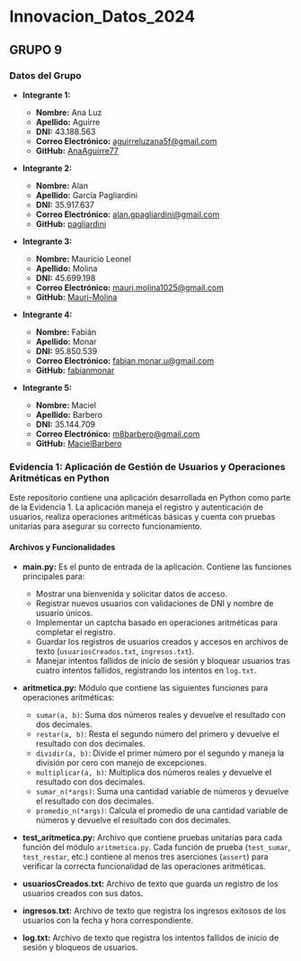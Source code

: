 
# Innovacion_Datos_2024
## GRUPO 9

### Datos del Grupo

- **Integrante 1:**
  - **Nombre:** Ana Luz 
  - **Apellido:** Aguirre
  - **DNI:** 43.188.563
  - **Correo Electrónico:** [aguirreluzana5f@gmail.com](mailto:aguirreluzana5f@gmail.com)
  - **GitHub:** [AnaAguirre77](https://github.com/AnaAguirre77)

- **Integrante 2:**
  - **Nombre:** Alan 
  - **Apellido:** García Pagliardini
  - **DNI:** 35.917.637
  - **Correo Electrónico:** [alan.gpagliardini@gmail.com](mailto:alan.gpagliardini@gmail.com)
  - **GitHub:** [pagliardini](https://github.com/pagliardini)

- **Integrante 3:**
  - **Nombre:** Mauricio Leonel
  - **Apellido:** Molina
  - **DNI:** 45.699.198
  - **Correo Electrónico:** [mauri.molina1025@gmail.com](mailto:mauri.molina1025@gmail.com)
  - **GitHub:** [Mauri-Molina](https://github.com/Mauri-Molina)

- **Integrante 4:**
  - **Nombre:** Fabián 
  - **Apellido:** Monar
  - **DNI:** 95.850.539
  - **Correo Electrónico:** [fabian.monar.u@gmail.com](mailto:fabian.monar.u@gmail.com)
  - **GitHub:** [fabianmonar](https://github.com/fabianmonar)

- **Integrante 5:**
  - **Nombre:** Maciel 
  - **Apellido:** Barbero
  - **DNI:** 35.144.709
  - **Correo Electrónico:** [m8barbero@gmail.com](mailto:m8barbero@gmail.com)
  - **GitHub:** [MacielBarbero](https://github.com/BarberoMaciel)

### Evidencia 1: Aplicación de Gestión de Usuarios y Operaciones Aritméticas en Python

Este repositorio contiene una aplicación desarrollada en Python como parte de la Evidencia 1. La aplicación maneja el registro y autenticación de usuarios, realiza operaciones aritméticas básicas y cuenta con pruebas unitarias para asegurar su correcto funcionamiento.

#### Archivos y Funcionalidades

- **main.py:** Es el punto de entrada de la aplicación. Contiene las funciones principales para:
  - Mostrar una bienvenida y solicitar datos de acceso.
  - Registrar nuevos usuarios con validaciones de DNI y nombre de usuario únicos.
  - Implementar un captcha basado en operaciones aritméticas para completar el registro.
  - Guardar los registros de usuarios creados y accesos en archivos de texto (`usuariosCreados.txt`, `ingresos.txt`).
  - Manejar intentos fallidos de inicio de sesión y bloquear usuarios tras cuatro intentos fallidos, registrando los intentos en `log.txt`.

- **aritmetica.py:** Módulo que contiene las siguientes funciones para operaciones aritméticas:
  - `sumar(a, b)`: Suma dos números reales y devuelve el resultado con dos decimales.
  - `restar(a, b)`: Resta el segundo número del primero y devuelve el resultado con dos decimales.
  - `dividir(a, b)`: Divide el primer número por el segundo y maneja la división por cero con manejo de excepciones.
  - `multiplicar(a, b)`: Multiplica dos números reales y devuelve el resultado con dos decimales.
  - `sumar_n(*args)`: Suma una cantidad variable de números y devuelve el resultado con dos decimales.
  - `promedio_n(*args)`: Calcula el promedio de una cantidad variable de números y devuelve el resultado con dos decimales.

- **test_aritmetica.py:** Archivo que contiene pruebas unitarias para cada función del módulo `aritmetica.py`. Cada función de prueba (`test_sumar`, `test_restar`, etc.) contiene al menos tres aserciones (`assert`) para verificar la correcta funcionalidad de las operaciones aritméticas.

- **usuariosCreados.txt:** Archivo de texto que guarda un registro de los usuarios creados con sus datos.

- **ingresos.txt:** Archivo de texto que registra los ingresos exitosos de los usuarios con la fecha y hora correspondiente.

- **log.txt:** Archivo de texto que registra los intentos fallidos de inicio de sesión y bloqueos de usuarios.
